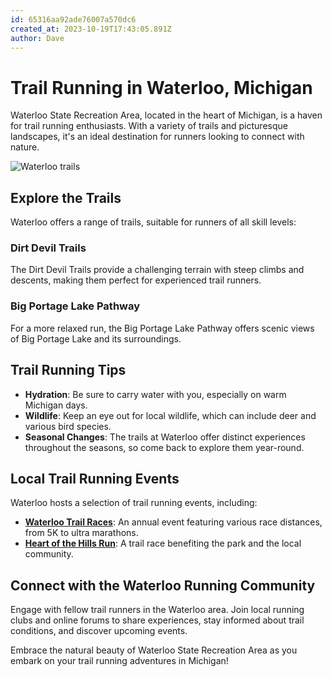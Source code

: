 ```yaml
---
id: 65316aa92ade76007a570dc6
created_at: 2023-10-19T17:43:05.891Z
author: Dave
---
```


# Trail Running in Waterloo, Michigan

Waterloo State Recreation Area, located in the heart of Michigan, is a haven for trail running enthusiasts. With a variety of trails and picturesque landscapes, it's an ideal destination for runners looking to connect with nature.

![Waterloo trails](https://upload.wikimedia.org/wikipedia/commons/a/ab/Waterloo_State_Recreation_area_Miching_Markla_Lake_access_path.JPG)

## Explore the Trails

Waterloo offers a range of trails, suitable for runners of all skill levels:

### **Dirt Devil Trails**

The Dirt Devil Trails provide a challenging terrain with steep climbs and descents, making them perfect for experienced trail runners.

### **Big Portage Lake Pathway**

For a more relaxed run, the Big Portage Lake Pathway offers scenic views of Big Portage Lake and its surroundings.

## Trail Running Tips

- **Hydration**: Be sure to carry water with you, especially on warm Michigan days.
- **Wildlife**: Keep an eye out for local wildlife, which can include deer and various bird species.
- **Seasonal Changes**: The trails at Waterloo offer distinct experiences throughout the seasons, so come back to explore them year-round.

## Local Trail Running Events

Waterloo hosts a selection of trail running events, including:

- [**Waterloo Trail Races**](https://example.com/waterloo-trail-races): An annual event featuring various race distances, from 5K to ultra marathons.
- [**Heart of the Hills Run**](https://example.com/heart-of-the-hills-run): A trail race benefiting the park and the local community.

## Connect with the Waterloo Running Community

Engage with fellow trail runners in the Waterloo area. Join local running clubs and online forums to share experiences, stay informed about trail conditions, and discover upcoming events.

Embrace the natural beauty of Waterloo State Recreation Area as you embark on your trail running adventures in Michigan!
